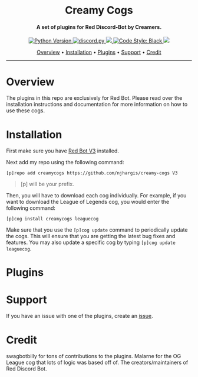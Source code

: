 <h1 align="center">
    Creamy Cogs
</h1>
<h4 align="center">A set of plugins for Red Discord-Bot by Creamers.</h4>

<p align="center">
    <a href="https://www.python.org/downloads/">
        <img alt="Python Version" src="https://img.shields.io/badge/python-v3.8-blue">
    </a>
    <a href="https://github.com/Rapptz/discord.py/">
        <img src="https://img.shields.io/badge/discord-py-blue.svg" alt="discord.py">
    </a>    
    <a href="https://github.com/Cog-Creators/Red-DiscordBot">
        <img src="https://img.shields.io/badge/Discord-Red%20Bot-red.svg">
    </a>
    <a href="https://github.com/psf/black">
        <img src="https://img.shields.io/badge/code%20style-black-000000.svg" alt="Code Style: Black">
    </a>
    <a href="http://makeapullrequest.com">
        <img src="https://img.shields.io/badge/PRs-welcome-brightgreen.svg">
    </a>
</p>
<p align="center">
  <a href="#overview">Overview</a> •
  <a href="#installation">Installation</a> •
  <a href="#plugins">Plugins</a> •
  <a href="#support">Support</a> •
  <a href="#credit">Credit</a>
</p>

---
# Overview
The plugins in this repo are exclusively for Red Bot. Please read over the installation instructions and documentation for more information on how to use these cogs.

# Installation
First make sure you have [Red Bot V3](https://github.com/Cog-Creators/Red-DiscordBot/tree/V3/develop) installed.

Next add my repo using the following command:  

`[p]repo add creamycogs https://github.com/njhargis/creamy-cogs V3`    

> [p] will be your prefix.

Then, you will have to download each cog individually. For example, if you want to download the League of Legends cog, you would enter the following command:

`[p]cog install creamycogs leaguecog`

Make sure that you use the `[p]cog update` command to periodically update the cogs. This will ensure that you are getting the latest bug fixes and features. You may also update a specific cog by typing `[p]cog update leaguecog`.

# Plugins

# Support
If you have an issue with one of the plugins, create an [issue](https://github.com/njhargis/creamy-cogs/issues/new).

# Credit
swagbotbilly for tons of contributions to the plugins.
Malarne for the OG League cog that lots of logic was based off of.
The creators/maintainers of Red Discord Bot.